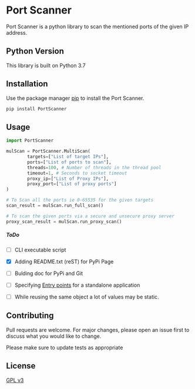 # Port Scanner

Port Scanner is a python library to scan the mentioned ports of the given IP address.

## Python Version

This library is built on Python 3.7

## Installation

Use the package manager [pip](https://pip.pypa.io/en/stable/) to install the Port Scanner.

```bash
pip install PortScanner
```

## Usage

```python
import PortScanner

mulScan = PortScanner.MultiScan(
        targets=["List of target IPs"],
        ports=["List of ports to scan"],
        threads=100, # Number of threads in the thread pool
        timeout=1, # Seconds to socket timeout
        proxy_ip=["List of Proxy IPs"],
        proxy_port=["List of proxy ports"]
)

# To Scan all the ports ie 0-65535 for the given targets
scan_result = mulScan.run_full_scan()

# To scan the given ports via a secure and unsecure proxy server
proxy_scan_result = mulScan.run_proxy_scan()
```


##### ToDo
- [ ] CLI executable script
- [x] Adding README.txt (reST) for PyPi Page
- [ ] Bulding doc for PyPi and Git
- [ ] Specifying [Entry points](https://the-hitchhikers-guide-to-packaging.readthedocs.io/en/latest/creation.html#entry-points) for a standalone application
- [ ] While reusing the same object a lot of values may be static.  


## Contributing

Pull requests are welcome. For major changes, please open an issue first to discuss what you would like to change.

Please make sure to update tests as appropriate

## License
[GPL v3](https://www.gnu.org/licenses/gpl-3.0.en.html)
